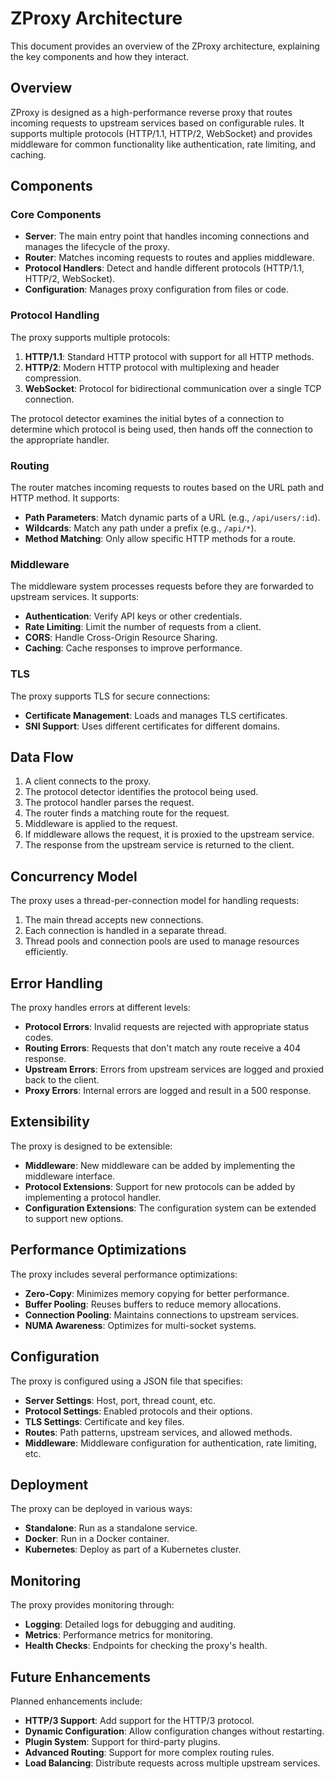 # ZProxy Architecture

This document provides an overview of the ZProxy architecture, explaining the key components and how they interact.

## Overview

ZProxy is designed as a high-performance reverse proxy that routes incoming requests to upstream services based on configurable rules. It supports multiple protocols (HTTP/1.1, HTTP/2, WebSocket) and provides middleware for common functionality like authentication, rate limiting, and caching.

## Components

### Core Components

- **Server**: The main entry point that handles incoming connections and manages the lifecycle of the proxy.
- **Router**: Matches incoming requests to routes and applies middleware.
- **Protocol Handlers**: Detect and handle different protocols (HTTP/1.1, HTTP/2, WebSocket).
- **Configuration**: Manages proxy configuration from files or code.

### Protocol Handling

The proxy supports multiple protocols:

1. **HTTP/1.1**: Standard HTTP protocol with support for all HTTP methods.
2. **HTTP/2**: Modern HTTP protocol with multiplexing and header compression.
3. **WebSocket**: Protocol for bidirectional communication over a single TCP connection.

The protocol detector examines the initial bytes of a connection to determine which protocol is being used, then hands off the connection to the appropriate handler.

### Routing

The router matches incoming requests to routes based on the URL path and HTTP method. It supports:

- **Path Parameters**: Match dynamic parts of a URL (e.g., `/api/users/:id`).
- **Wildcards**: Match any path under a prefix (e.g., `/api/*`).
- **Method Matching**: Only allow specific HTTP methods for a route.

### Middleware

The middleware system processes requests before they are forwarded to upstream services. It supports:

- **Authentication**: Verify API keys or other credentials.
- **Rate Limiting**: Limit the number of requests from a client.
- **CORS**: Handle Cross-Origin Resource Sharing.
- **Caching**: Cache responses to improve performance.

### TLS

The proxy supports TLS for secure connections:

- **Certificate Management**: Loads and manages TLS certificates.
- **SNI Support**: Uses different certificates for different domains.

## Data Flow

1. A client connects to the proxy.
2. The protocol detector identifies the protocol being used.
3. The protocol handler parses the request.
4. The router finds a matching route for the request.
5. Middleware is applied to the request.
6. If middleware allows the request, it is proxied to the upstream service.
7. The response from the upstream service is returned to the client.

## Concurrency Model

The proxy uses a thread-per-connection model for handling requests:

1. The main thread accepts new connections.
2. Each connection is handled in a separate thread.
3. Thread pools and connection pools are used to manage resources efficiently.

## Error Handling

The proxy handles errors at different levels:

- **Protocol Errors**: Invalid requests are rejected with appropriate status codes.
- **Routing Errors**: Requests that don't match any route receive a 404 response.
- **Upstream Errors**: Errors from upstream services are logged and proxied back to the client.
- **Proxy Errors**: Internal errors are logged and result in a 500 response.

## Extensibility

The proxy is designed to be extensible:

- **Middleware**: New middleware can be added by implementing the middleware interface.
- **Protocol Extensions**: Support for new protocols can be added by implementing a protocol handler.
- **Configuration Extensions**: The configuration system can be extended to support new options.

## Performance Optimizations

The proxy includes several performance optimizations:

- **Zero-Copy**: Minimizes memory copying for better performance.
- **Buffer Pooling**: Reuses buffers to reduce memory allocations.
- **Connection Pooling**: Maintains connections to upstream services.
- **NUMA Awareness**: Optimizes for multi-socket systems.

## Configuration

The proxy is configured using a JSON file that specifies:

- **Server Settings**: Host, port, thread count, etc.
- **Protocol Settings**: Enabled protocols and their options.
- **TLS Settings**: Certificate and key files.
- **Routes**: Path patterns, upstream services, and allowed methods.
- **Middleware**: Middleware configuration for authentication, rate limiting, etc.

## Deployment

The proxy can be deployed in various ways:

- **Standalone**: Run as a standalone service.
- **Docker**: Run in a Docker container.
- **Kubernetes**: Deploy as part of a Kubernetes cluster.

## Monitoring

The proxy provides monitoring through:

- **Logging**: Detailed logs for debugging and auditing.
- **Metrics**: Performance metrics for monitoring.
- **Health Checks**: Endpoints for checking the proxy's health.

## Future Enhancements

Planned enhancements include:

- **HTTP/3 Support**: Add support for the HTTP/3 protocol.
- **Dynamic Configuration**: Allow configuration changes without restarting.
- **Plugin System**: Support for third-party plugins.
- **Advanced Routing**: Support for more complex routing rules.
- **Load Balancing**: Distribute requests across multiple upstream services.
